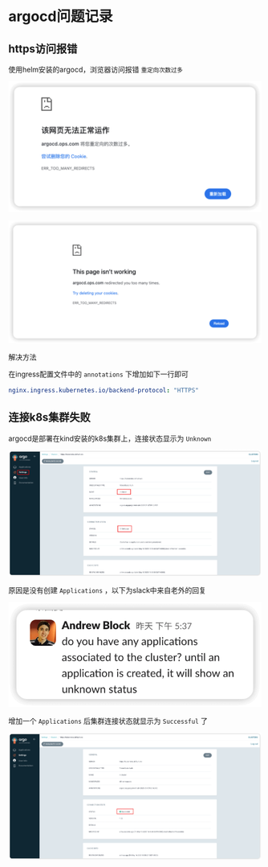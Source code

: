 # argocd问题记录

## https访问报错

使用helm安装的argocd，浏览器访问报错 `重定向次数过多`



![iShot_2024-06-14_20.25.14](https://raw.githubusercontent.com/pptfz/picgo-images/master/img/iShot_2024-06-14_20.25.14.png)



![iShot_2024-06-14_20.25.09](https://raw.githubusercontent.com/pptfz/picgo-images/master/img/iShot_2024-06-14_20.25.09.png)



解决方法

在ingress配置文件中的 `annotations` 下增加如下一行即可

```yaml
nginx.ingress.kubernetes.io/backend-protocol: "HTTPS"
```



## 连接k8s集群失败

argocd是部署在kind安装的k8s集群上，连接状态显示为 `Unknown`

![iShot_2025-05-14_18.55.18](https://raw.githubusercontent.com/pptfz/picgo-images/master/img/iShot_2025-05-14_18.55.18.png)



原因是没有创建 `Applications`  ，以下为slack中来自老外的回复

![iShot_2025-05-16_17.02.13](https://raw.githubusercontent.com/pptfz/picgo-images/master/img/iShot_2025-05-16_17.02.13.png)



增加一个 `Applications` 后集群连接状态就显示为 `Successful` 了

![iShot_2025-05-16_16.46.57](https://raw.githubusercontent.com/pptfz/picgo-images/master/img/iShot_2025-05-16_16.46.57.png)





